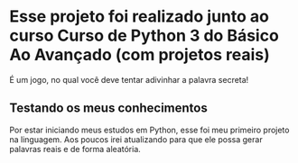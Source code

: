 # Esse projeto foi realizado junto ao curso Curso de Python 3 do Básico Ao Avançado (com projetos reais)
  É um jogo, no qual você deve tentar adivinhar a palavra secreta! 
  
 ## Testando os meus conhecimentos
  Por estar iniciando meus estudos em Python, esse foi meu primeiro projeto na linguagem. Aos poucos irei atualizando para que ele possa gerar palavras reais e de forma aleatória.
